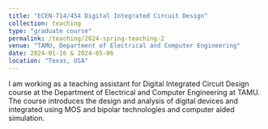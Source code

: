 ```yaml
---
title: "ECEN-714/454 Digital Integrated Circuit Design"
collection: teaching
type: "graduate course"
permalink: /teaching/2024-spring-teaching-2
venue: "TAMU, Department of Electrical and Computer Engineering"
date: 2024-01-16 & 2024-05-06
location: "Texas, USA"
---
```


I am working as a teaching assistant for Digital Integrated Circuit Design course at the Department of Electrical and Computer Engineering at TAMU. The course introduces the design and analysis of digital devices and integrated using MOS and bipolar technologies and computer aided simulation.
